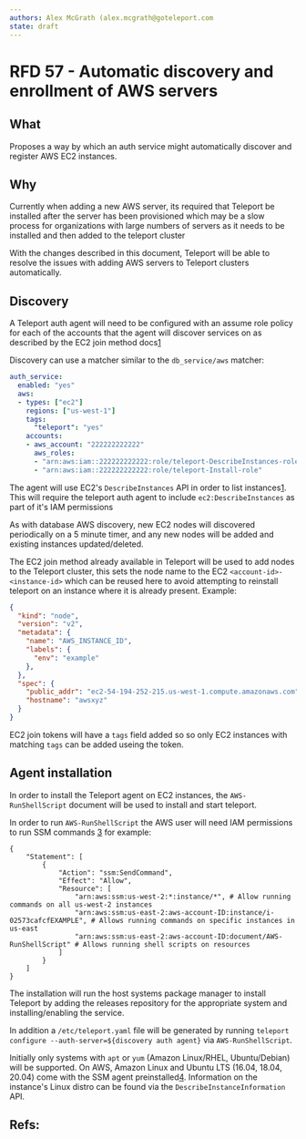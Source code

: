 ```yaml
---
authors: Alex McGrath (alex.mcgrath@goteleport.com
state: draft
---
```


# RFD 57 - Automatic discovery and enrollment of AWS servers

## What

Proposes a way by which an auth service might automatically discover and
register AWS EC2 instances.

## Why

Currently when adding a new AWS server, its required that Teleport be installed
after the server has been provisioned which may be a slow process for
organizations with large numbers of servers as it needs to be installed and then
added to the teleport cluster

With the changes described in this document, Teleport will be able to resolve
the issues with adding AWS servers to Teleport clusters automatically.


## Discovery

A Teleport auth agent will need to be configured with an assume role policy for
each of the accounts that the agent will discover services on as described by
the EC2 join method docs[1]

Discovery can use a matcher similar to the `db_service/aws` matcher:

```yaml
auth_service:
  enabled: "yes"
  aws:
  - types: ["ec2"]
    regions: ["us-west-1"]
    tags:
      "teleport": "yes"
    accounts:
    - aws_account: "222222222222"
      aws_roles:
      - "arn:aws:iam::222222222222:role/teleport-DescribeInstances-role"
      - "arn:aws:iam::222222222222:role/teleport-Install-role"
```

The agent will use EC2's `DescribeInstances` API in order to list instances[1]. This
will require the teleport auth agent to include `ec2:DescribeInstances` as part of
it's IAM permissions

As with database AWS discovery, new EC2 nodes will discovered periodically on a 5
minute timer, and any new nodes will be added and existing instances updated/deleted.

The EC2 join method already available in Teleport will be used to add nodes to the
Teleport cluster, this sets the node name to the EC2 `<account-id>-<instance-id>`
which can be reused here to avoid attempting to reinstall teleport on an instance
where it is already present.
Example:
```json
{
  "kind": "node",
  "version": "v2",
  "metadata": {
    "name": "AWS_INSTANCE_ID",
    "labels": {
      "env": "example"
    },
  },
  "spec": {
    "public_addr": "ec2-54-194-252-215.us-west-1.compute.amazonaws.com",
    "hostname": "awsxyz"
  }
}
```

EC2 join tokens will have a `tags` field added so so only EC2 instances with matching
`tags` can be added useing the token.

## Agent installation

In order to install the Teleport agent on EC2 instances, the
`AWS-RunShellScript` document will be used to install and start teleport.

In order to run `AWS-RunShellScript` the AWS user will need IAM permissions to
run SSM commands [3] for example:

```
{
    "Statement": [
        {
            "Action": "ssm:SendCommand",
            "Effect": "Allow",
            "Resource": [
                "arn:aws:ssm:us-west-2:*:instance/*", # Allow running commands on all us-west-2 instances
                "arn:aws:ssm:us-east-2:aws-account-ID:instance/i-02573cafcfEXAMPLE", # Allows running commands on specific instances in us-east
                "arn:aws:ssm:us-east-2:aws-account-ID:document/AWS-RunShellScript" # Allows running shell scripts on resources
            ]
        }
    ]
}
```

The installation will run the host systems package manager to install Teleport
by adding the releases repository for the appropriate system and
installing/enabling the service.

In addition a `/etc/teleport.yaml` file will be generated by running `teleport
configure --auth-server=${discovery auth agent}` via `AWS-RunShellScript`.

Initially only systems with `apt` or `yum` (Amazon Linux/RHEL, Ubuntu/Debian)
will be supported. On AWS, Amazon Linux and Ubuntu LTS (16.04, 18.04, 20.04)
come with the SSM agent preinstalled[4]. Information on the instance's Linux distro
can be found via the `DescribeInstanceInformation` API.

## Refs:
[1]: https://goteleport.com/docs/setup/guides/joining-nodes-aws-ec2/#configuring-the-ec2-join-method-for-multiple-aws-accounts
[2]: https://docs.aws.amazon.com/AWSEC2/latest/APIReference/API_DescribeInstances.html
[3]: https://docs.aws.amazon.com/systems-manager/latest/userguide/security_iam_id-based-policy-examples.html
[4]: https://docs.aws.amazon.com/systems-manager/latest/userguide/ssm-agent.html
